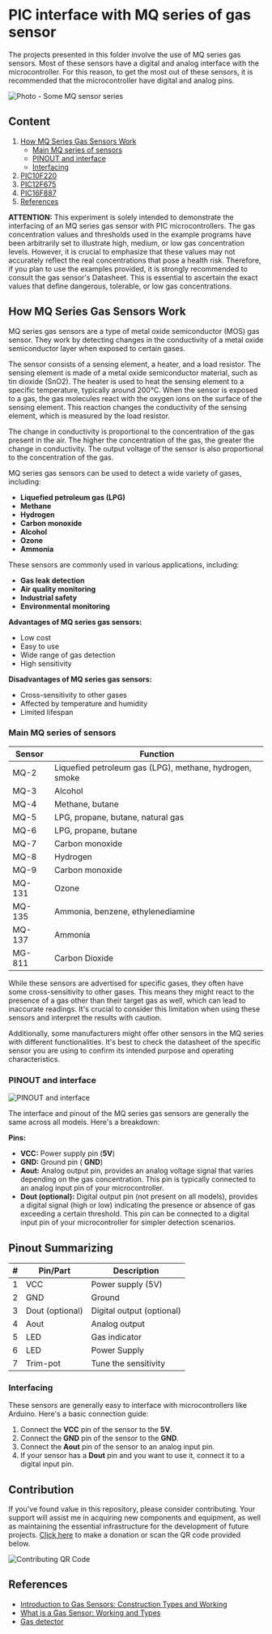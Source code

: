 # PIC interface with MQ series of gas sensor


The projects presented in this folder involve the use of MQ series gas sensors. Most of these sensors have a digital and analog interface with the microcontroller. For this reason, to get the most out of these sensors, it is recommended that the microcontroller have digital and analog pins.


![Photo - Some MQ sensor series](./images/MQ-XX_A.jpg)


## Content

1. [How MQ Series Gas Sensors Work](#how-mq-series-gas-sensors-work)
    * [Main MQ series of sensors](#main-mq-series-of-sensors)
    * [PINOUT and interface](#pinout-and-interface)
    * [Interfacing](#interfacing)
2. [PIC10F220](./PIC10F220/)    
2. [PIC12F675](./PIC12F675/)
3. [PIC16F887](./PIC16F887/)     
3. [References](#references)


**ATTENTION:** This experiment is solely intended to demonstrate the interfacing of an MQ series gas sensor with PIC microcontrollers. The gas concentration values and thresholds used in the example programs have been arbitrarily set to illustrate high, medium, or low gas concentration levels. However, it is crucial to emphasize that these values may not accurately reflect the real concentrations that pose a health risk. Therefore, if you plan to use the examples provided, it is strongly recommended to consult the gas sensor's Datasheet. This is essential to ascertain the exact values that define dangerous, tolerable, or low gas concentrations.



## How MQ Series Gas Sensors Work

MQ series gas sensors are a type of metal oxide semiconductor (MOS) gas sensor. They work by detecting changes in the conductivity of a metal oxide semiconductor layer when exposed to certain gases.

The sensor consists of a sensing element, a heater, and a load resistor. The sensing element is made of a metal oxide semiconductor material, such as tin dioxide (SnO2). The heater is used to heat the sensing element to a specific temperature, typically around 200°C. When the sensor is exposed to a gas, the gas molecules react with the oxygen ions on the surface of the sensing element. This reaction changes the conductivity of the sensing element, which is measured by the load resistor.

The change in conductivity is proportional to the concentration of the gas present in the air. The higher the concentration of the gas, the greater the change in conductivity. The output voltage of the sensor is also proportional to the concentration of the gas.

MQ series gas sensors can be used to detect a wide variety of gases, including:

* **Liquefied petroleum gas (LPG)**
* **Methane**
* **Hydrogen**
* **Carbon monoxide**
* **Alcohol**
* **Ozone**
* **Ammonia**

These sensors are commonly used in various applications, including:

* **Gas leak detection**
* **Air quality monitoring**
* **Industrial safety**
* **Environmental monitoring**

**Advantages of MQ series gas sensors:**

* Low cost
* Easy to use
* Wide range of gas detection
* High sensitivity

**Disadvantages of MQ series gas sensors:**

* Cross-sensitivity to other gases
* Affected by temperature and humidity
* Limited lifespan

###  Main MQ series of sensors


| Sensor | Function |
|---|---|
| MQ-2 | Liquefied petroleum gas (LPG), methane, hydrogen, smoke |
| MQ-3 | Alcohol |
| MQ-4 | Methane, butane |
| MQ-5 | LPG, propane, butane, natural gas |
| MQ-6 | LPG, propane, butane |
| MQ-7 | Carbon monoxide |
| MQ-8 | Hydrogen |
| MQ-9 | Carbon monoxide |
| MQ-131 | Ozone |
| MQ-135 | Ammonia, benzene, ethylenediamine |
| MQ-137  | Ammonia |
| MG-811  | Carbon Dioxide | 


While these sensors are advertised for specific gases, they often have some cross-sensitivity to other gases. This means they might react to the presence of a gas other than their target gas as well, which can lead to inaccurate readings. It's crucial to consider this limitation when using these sensors and interpret the results with caution.

Additionally, some manufacturers might offer other sensors in the MQ series with different functionalities. It's best to check the datasheet of the specific sensor you are using to confirm its intended purpose and operating characteristics.


### PINOUT and interface

![PINOUT and interface](./images/MQ_PINOUT.jpg)



The interface and pinout of the MQ series gas sensors are generally the same across all models. Here's a breakdown:

**Pins:**

* **VCC:** Power supply pin (**5V**)
* **GND:** Ground pin ( **GND**)
* **Aout:** Analog output pin, provides an analog voltage signal that varies depending on the gas concentration. This pin is typically connected to an analog input pin of your microcontroller.
* **Dout (optional):** Digital output pin (not present on all models), provides a digital signal (high or low) indicating the presence or absence of gas exceeding a certain threshold. This pin can be connected to a digital input pin of your microcontroller for simpler detection scenarios.

## Pinout Summarizing 

| # | Pin/Part | Description |
|---|---|---|
| 1 | VCC | Power supply (5V) |
| 2 | GND | Ground |
| 3 | Dout (optional) | Digital output (optional) |
| 4 | Aout | Analog output |
| 5 | LED  | Gas indicator | 
| 6 | LED  | Power Supply | 
| 7 | Trim-pot | Tune the sensitivity | 


### Interfacing

These sensors are generally easy to interface with microcontrollers like Arduino. Here's a basic connection guide:

1. Connect the **VCC** pin of the sensor to the **5V**.
2. Connect the **GND** pin of the sensor to the **GND**.
3. Connect the **Aout** pin of the sensor to an analog input pin.
4. If your sensor has a **Dout** pin and you want to use it, connect it to a digital input pin.

## Contribution

If you've found value in this repository, please consider contributing. Your support will assist me in acquiring new components and equipment, as well as maintaining the essential infrastructure for the development of future projects. [Click here](https://www.paypal.com/donate/?business=LLV4PHKTXC4JW&no_recurring=0&item_name=Your+support+will+assist+me+in++maintaining+the+essential+infrastructure+for+the+development+of+future+projects.+&currency_code=BRL) to make a donation or scan the QR code provided below. 

![Contributing QR Code](../../images/PIC_JOURNEY_QR_CODE.png)



## References

* [Introduction to Gas Sensors: Construction Types and Working ](https://components101.com/articles/introduction-to-gas-sensors-types-working-and-applications)
* [What is a Gas Sensor: Working and Types](https://wiki.dfrobot.com/What_is_a_Gas_Sensor)
* [Gas detector](https://en.wikipedia.org/wiki/Gas_detector)
